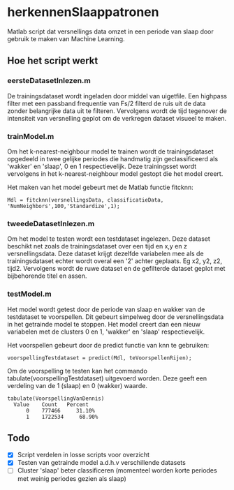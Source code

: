 # herkennenSlaappatronen
Matlab script dat versnellings data omzet in een periode van slaap door gebruik te maken van Machine Learning.

## Hoe het script werkt

### eersteDatasetInlezen.m
De trainingsdataset wordt ingeladen door middel van uigetfile. 
Een highpass filter met een passband frequentie van Fs/2 filterd de ruis uit de data zonder belangrijke data uit te filteren. 
Vervolgens wordt de tijd tegenover de intensiteit van versnelling geplot om de verkregen dataset visueel te maken.

### trainModel.m
Om het k-nearest-neighbour model te trainen wordt de trainingsdataset opgedeeld in twee gelijke periodes die handmatig zijn geclassificeerd als 'wakker' en 'slaap', 0 en 1 respectievelijk. Deze trainingsset wordt vervolgens in het k-nearest-neighbour model gestopt die het model creert.

Het maken van het model gebeurt met de Matlab functie fitcknn:

```
Mdl = fitcknn(versnellingsData, classificatieData, 'NumNeighbors',100,'Standardize',1);
```

### tweedeDatasetInlezen.m
Om het model te testen wordt een testdataset ingelezen. Deze dataset beschikt net zoals de trainingsdataset over een tijd en x,y en z versnellingsdata. Deze dataset krijgt dezelfde variabelen mee als de trainingsdataset echter wordt overal een '2' achter geplaats. Eg x2, y2, z2, tijd2. Vervolgens wordt de ruwe dataset en de gefilterde dataset geplot met bijbehorende titel en assen. 

### testModel.m
Het model wordt getest door de periode van slaap en wakker van de testdataset te voorspellen. Dit gebeurt simpelweg door de versnellingsdata in het getrainde model te stoppen. Het model creert dan een nieuw variabelen met de clusters 0 en 1, 'wakker' en 'slaap' respectievelijk.

Het voorspellen gebeurt door de predict functie van knn te gebruiken:
```
voorspellingTestdataset = predict(Mdl, teVoorspellenRijen);
```

Om de voorspelling te testen kan het commando tabulate(voorspellingTestdataset) uitgevoerd worden. Deze geeft een verdeling van de 1 (slaap) en 0 (wakker) waarde.

```
tabulate(VoorspellingVanDennis)
  Value    Count   Percent
      0    777466     31.10%
      1    1722534     68.90%
```

## Todo
- [x] Script verdelen in losse scripts voor overzicht
- [x] Testen van getrainde model a.d.h.v verschillende datasets
- [ ] Cluster 'slaap' beter classificeren (momenteel worden korte periodes met weinig periodes gezien als slaap)
